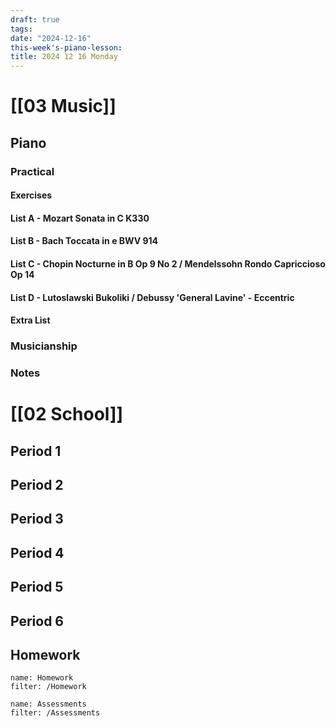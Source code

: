 ```yaml
---
draft: true
tags: 
date: "2024-12-16"
this-week's-piano-lesson: 
title: 2024 12 16 Monday
---
```

# [[03 Music]]
## Piano
### Practical
#### Exercises

#### List A - Mozart Sonata in C K330

#### List B - Bach Toccata in e BWV 914

#### List C - Chopin Nocturne in B Op 9 No 2 / Mendelssohn Rondo Capriccioso Op 14

#### List D - Lutoslawski Bukoliki / Debussy 'General Lavine' - Eccentric
#### Extra List

### Musicianship

### Notes 


# [[02 School]]
## Period 1

## Period 2

## Period 3

## Period 4

## Period 5

## Period 6

## Homework
```todoist
name: Homework
filter: /Homework
``` 

```todoist
name: Assessments
filter: /Assessments
```